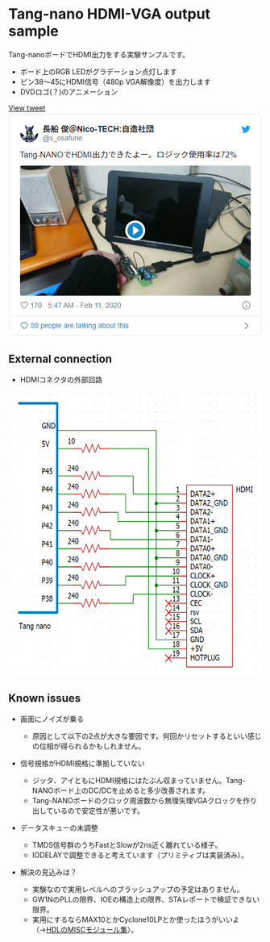 Tang-nano HDMI-VGA output sample
================================

Tang-nanoボードでHDMI出力をする実験サンプルです。

- ボード上のRGB LEDがグラデーション点灯します
- ピン38～45にHDMI信号（480p VGA解像度）を出力します
- DVDロゴ(？)のアニメーション

[View tweet<br>
<img src="https://raw.githubusercontent.com/osafune/tangnano-hdmi/master/img/twitter_1226971066121310210.png" width="504" height="445">
](https://twitter.com/s_osafune/status/1226971066121310210)

External connection
-------------------

- HDMIコネクタの外部回路

<img src="https://raw.githubusercontent.com/osafune/tangnano-hdmi/master/img/tangnano-hdmiconn.png" width="600" height="564">



Known issues
------------

- 画面にノイズが乗る
	- 原因として以下の2点が大きな要因です。何回かリセットするといい感じの位相が得られるかもしれません。

- 信号規格がHDMI規格に準拠していない
	- ジッタ、アイともにHDMI規格にはたぶん収まっていません。Tang-NANOボード上のDC/DCを止めると多少改善されます。
	- Tang-NANOボードのクロック周波数から無理矢理VGAクロックを作り出しているので安定性が悪いです。

- データスキューの未調整
	- TMDS信号群のうちFastとSlowが2ns近く離れている様子。
	- IODELAYで調整できると考えています（プリミティブは実装済み）。

- 解決の見込みは？
	- 実験なので実用レベルへのブラッシュアップの予定はありません。
	- GW1NのPLLの限界、IOEの構造上の限界、STAレポートで検証できない限界。
	- 実用にするならMAX10とかCyclone10LPとか使ったほうがいいよ（→[HDLのMISCモジュール集](https://github.com/osafune/misc_hdl_module#dvi_encoder)）。

